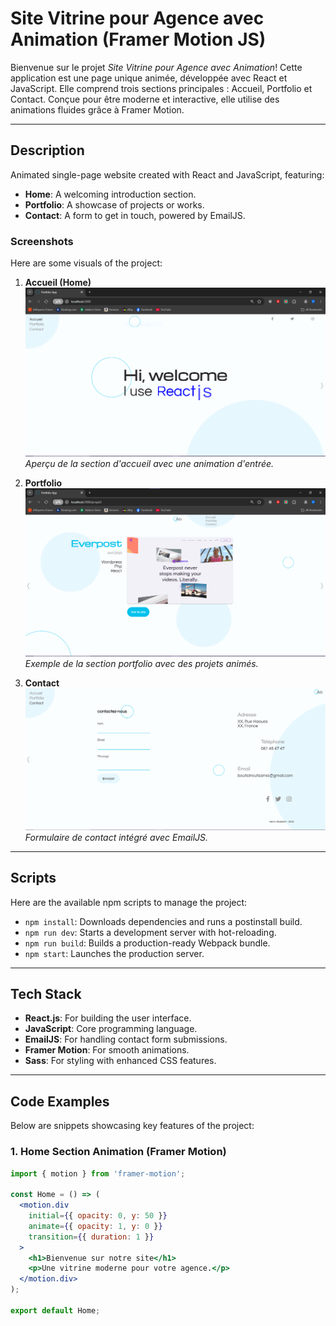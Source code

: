 # Site Vitrine pour Agence avec Animation (Framer Motion JS)

Bienvenue sur le projet *Site Vitrine pour Agence avec Animation*! Cette application est une page unique animée, développée avec React et JavaScript. Elle comprend trois sections principales : Accueil, Portfolio et Contact. Conçue pour être moderne et interactive, elle utilise des animations fluides grâce à Framer Motion.

---

## Description
Animated single-page website created with React and JavaScript, featuring:
- **Home**: A welcoming introduction section.
- **Portfolio**: A showcase of projects or works.
- **Contact**: A form to get in touch, powered by EmailJS.

### Screenshots
Here are some visuals of the project:

1. **Accueil (Home)**  
   ![Home Section](./screenshots/Capture1.png)  
   *Aperçu de la section d'accueil avec une animation d'entrée.*

2. **Portfolio**  
   ![Portfolio Section](./screenshots/Capture2.png)  
   *Exemple de la section portfolio avec des projets animés.*

3. **Contact**  
   ![Contact Section](./screenshots/Contact.png)  
   *Formulaire de contact intégré avec EmailJS.*

---

## Scripts
Here are the available npm scripts to manage the project:
- `npm install`: Downloads dependencies and runs a postinstall build.
- `npm run dev`: Starts a development server with hot-reloading.
- `npm run build`: Builds a production-ready Webpack bundle.
- `npm start`: Launches the production server.

---

## Tech Stack
- **React.js**: For building the user interface.
- **JavaScript**: Core programming language.
- **EmailJS**: For handling contact form submissions.
- **Framer Motion**: For smooth animations.
- **Sass**: For styling with enhanced CSS features.

---

## Code Examples
Below are snippets showcasing key features of the project:

### 1. Home Section Animation (Framer Motion)
```jsx
import { motion } from 'framer-motion';

const Home = () => (
  <motion.div
    initial={{ opacity: 0, y: 50 }}
    animate={{ opacity: 1, y: 0 }}
    transition={{ duration: 1 }}
  >
    <h1>Bienvenue sur notre site</h1>
    <p>Une vitrine moderne pour votre agence.</p>
  </motion.div>
);

export default Home;